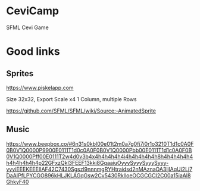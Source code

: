 # CeviCamp
SFML Cevi Game

# Good links
## Sprites
https://www.piskelapp.com

Size 32x32, Export Scale x4 1 Column, multiple Rows

https://github.com/SFML/SFML/wiki/Source:-AnimatedSprite

## Music

https://www.beepbox.co/#6n31s0kbl00e01t2m0a7g0fj7i0r1o3210T1d1c0A0F0B0V1Q0000P9900E0111T1d0c0A0F0B0V1Q0000Pbb00E0111T1d1c0A0F0B0V1Q0000Pff00E0111T2w4d0v3b4x4h4h4h4h4i4h4h4h4h4h8h4h4h4h4h4h4h4h4h4h4p22GFxzQkl3FEEF13kki8GqaaiuOyyySyyySyyySyyy-yyyiEEEKEEEIIAF42C7430Sgszl9nnnmgRYHtraidsd2nMAznaOA3ljlAqUi2Lj7DaAIPfLPYCGO896kHLJKLAGqGsw2Cv5430RklloeOCGCGCI2C00a15iaAl8GhkyF40
